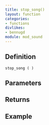 ```yaml
---
title: stop_song()
layout: function
categories:
- functions
divlikes:
- bennugd
module: mod_sound
---
```


## Definition

    stop_song ( )

## Parameters

## Returns

## Example
